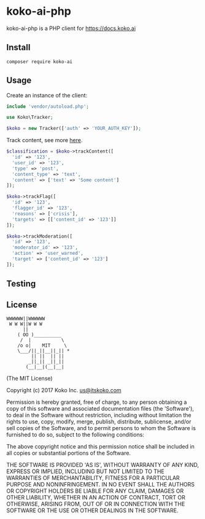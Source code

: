 koko-ai-php
============

koko-ai-php is a PHP client for https://docs.koko.ai

## Install

    composer require koko-ai

## Usage

Create an instance of the client:

```php
include 'vendor/autoload.php';

use Koko\Tracker;

$koko = new Tracker(['auth' => 'YOUR_AUTH_KEY']);
```

Track content, see more [here](https://docs.koko.ai/#track-endpoints).

```php
$classification = $koko->trackContent([
  'id' => '123',
  'user_id' => '123',
  'type' => 'post',
  'content_type' => 'text',
  'content' => ['text' => 'Some content']
]);

$koko->trackFlag([
  'id' => '123',
  'flagger_id' => '123',
  'reasons' => ['crisis'],
  'targets' => [['content_id' => '123']]
]);

$koko->trackModeration([
  'id' => '123',
  'moderator_id' => '123',
  'action' => 'user_warned',
  'target' => ['content_id' => '123']
]);

```

## Testing

## License

```
WWWWWW||WWWWWW
 W W W||W W W
      ||
    ( OO )__________
     /  |           \
    /o o|    MIT     \
    \___/||_||__||_|| *
         || ||  || ||
        _||_|| _||_||
       (__|__|(__|__|
```

(The MIT License)

Copyright (c) 2017 Koko Inc. <us@itskoko.com>

Permission is hereby granted, free of charge, to any person obtaining a copy of this software and associated documentation files (the 'Software'), to deal in the Software without restriction, including without limitation the rights to use, copy, modify, merge, publish, distribute, sublicense, and/or sell copies of the Software, and to permit persons to whom the Software is furnished to do so, subject to the following conditions:

The above copyright notice and this permission notice shall be included in all copies or substantial portions of the Software.

THE SOFTWARE IS PROVIDED 'AS IS', WITHOUT WARRANTY OF ANY KIND, EXPRESS OR IMPLIED, INCLUDING BUT NOT LIMITED TO THE WARRANTIES OF MERCHANTABILITY, FITNESS FOR A PARTICULAR PURPOSE AND NONINFRINGEMENT. IN NO EVENT SHALL THE AUTHORS OR COPYRIGHT HOLDERS BE LIABLE FOR ANY CLAIM, DAMAGES OR OTHER LIABILITY, WHETHER IN AN ACTION OF CONTRACT, TORT OR OTHERWISE, ARISING FROM, OUT OF OR IN CONNECTION WITH THE SOFTWARE OR THE USE OR OTHER DEALINGS IN THE SOFTWARE.

